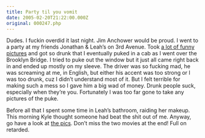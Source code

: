 ```yaml
---
title: Party til you vomit
date: 2005-02-20T21:22:00.000Z
original: 000247.php
---
```


Dudes. I fuckin overdid it last night. Jim Anchower would be proud. I went to a party at my friends Jonathan & Leah’s on 3rd Avenue. Took <a href="http://pictures.pascal.com/gallery/leahbday2005">a lot of funny pictures</a> and got so drunk that I eventually puked in a cab as I went over the Brooklyn Bridge. I tried to puke out the window but it just all came right back in and ended up mostly on my sleeve. The driver was so fucking mad, he was screaming at me, in English, but either his accent was too strong or I was too drunk, cuz I didn’t understand most of it. But I felt terrible for making such a mess so I gave him a big wad of money. Drunk people suck, especially when they’re you. Fortunately I was too far gone to take any pictures of the puke.

Before all that I spent some time in Leah’s bathroom, raiding her makeup. This morning Kyle thought someone had beat the shit out of me. Anyway, go have a look at <a href="http://pictures.pascal.com/gallery/leahbday2005">the pics</a>. Don’t miss the two movies at the end! Full on retarded.

